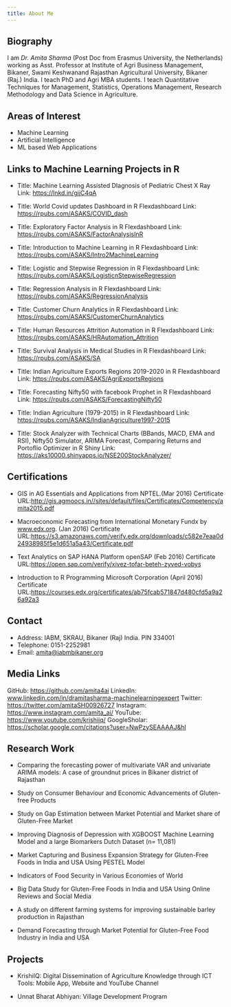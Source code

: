 ```yaml
---
title: About Me
---
```


## **Biography**

I am _Dr. Amita Sharma_ (Post Doc from Erasmus University, the Netherlands) working as Asst. Professor at Institute of Agri Business Management, Bikaner, Swami Keshwanand Rajasthan Agricultural University, Bikaner (Raj.) India. I teach PhD and Agri MBA students. I teach Quantitative Techniques for Management, Statistics, Operations Management, Research Methodology and Data Science in Agriculture. 

## **Areas of Interest**

- Machine Learning
- Artificial Intelligence
- ML based Web Applications

## **Links to Machine Learning Projects in R**

- Title: Machine Learning Assisted DIagnosis of Pediatric Chest X Ray
  Link: https://lnkd.in/gjjC4qA
  
- Title: World Covid updates Dashboard in R Flexdashboard
  Link: https://rpubs.com/ASAKS/COVID_dash
  
- Title: Exploratory Factor Analysis in R Flexdashboard
  Link: https://rpubs.com/ASAKS/FactorAnalysisInR
  
- Title: Introduction to Machine Learning in R Flexdashboard
  Link: https://rpubs.com/ASAKS/Intro2MachineLearning
  
- Title: Logistic and Stepwise Regression in R Flexdashboard
  Link: https://rpubs.com/ASAKS/LogisticnStepwiseRegression
  
- Title: Regression Analysis in R Flexdashboard
  Link: https://rpubs.com/ASAKS/RegressionAnalysis
  
- Title: Customer Churn Analytics in R Flexdashboard
  Link: https://rpubs.com/ASAKS/CustomerChurnAnalytics
  
- Title: Human Resources Attrition Automation in R Flexdashboard
  Link: https://rpubs.com/ASAKS/HRAutomation_Attrition
  
- Title: Survival Analysis in Medical Studies in R Flexdashboard
  Link: https://rpubs.com/ASAKS/SA
  
- Title: Indian Agriculture Exports Regions 2019-2020 in R Flexdashboard
  Link: https://rpubs.com/ASAKS/AgriExportsRegions
  
- Title: Forecasting Nifty50 with facebook Prophet in R Flexdashboard
  Link: https://rpubs.com/ASAKS/ForecastingNifty50
  
- Title: Indian Agriculture (1979-2015) in R Flexdashboard
  Link: https://rpubs.com/ASAKS/IndianAgriculture1997-2015
  
- Title: Stock Analyzer with Technical Charts (BBands, MACD, EMA and RSI), Nifty50 Simulator, ARIMA Forecast, Comparing Returns and Portoflio Optimizer in R Shiny
  Link: https://aks10000.shinyapps.io/NSE200StockAnalyzer/

## **Certifications**

- GIS in AG Essentials and Applications from NPTEL.(Mar 2016)
  Certificate URL:http://gis.agmoocs.in//sites/default/files/Certificates/Competency/amita2015.pdf
  
- Macroeconomic Forecasting from International Monetary Fundx by www.edx.org. (Jan 2016)
  Certificate URL:https://s3.amazonaws.com/verify.edx.org/downloads/c582e7eaa0d24938985f5e1d651a5a43/Certificate.pdf
  
- Text Analytics on SAP HANA Platform
  openSAP (Feb 2016)
  Certificate URL:https://open.sap.com/verify/xivez-tofar-beteh-zyved-vobys
  
- Introduction to R Programming
  Microsoft Corporation (April 2016)
  Certificate URL:https://courses.edx.org/certificates/ab75fcab571847d480cfd5a9a26a92a3


## **Contact**

- Address: IABM, SKRAU, Bikaner (Raj) India. PIN 334001
- Telephone: 0151-2252981
- Email: amita@iabmbikaner.org

## **Media Links**

GitHub: https://github.com/amita4ai
LinkedIn: www.linkedin.com/in/dramitasharma-machinelearningexpert
Twitter: https://twitter.com/amitaSH00926727
Instagram: https://www.instagram.com/amita_ai/ 
YouTube: https://www.youtube.com/krishiiq/
GoogleSholar: https://scholar.google.com/citations?user=NwPzySEAAAAJ&hl

## **Research Work**

- Comparing the forecasting power of multivariate VAR and univariate ARIMA models: A case of groundnut prices in Bikaner district of Rajasthan

- Study on Consumer Behaviour and Economic Advancements of Gluten-free Products

- Study on Gap Estimation between Market Potential and Market share of Gluten-Free Market

- Improving Diagnosis of Depression with XGBOOST Machine Learning Model and a large Biomarkers Dutch Dataset (n= 11,081)

- Market Capturing and Business Expansion Strategy for Gluten-Free Foods in India and USA Using PESTEL Model

- Indicators of Food Security in Various Economies of World

- Big Data Study for Gluten-Free Foods in India and USA Using Online Reviews and Social Media

- A study on different farming systems for improving sustainable barley production in Rajasthan

- Demand Forecasting through Market Potential for Gluten-Free Food Industry in India and USA

## **Projects**

- KrishiIQ: Digital Dissemination of Agriculture Knowledge through ICT Tools: Mobile App, Website and YouTube Channel

- Unnat Bharat Abhiyan: Village Development Program




